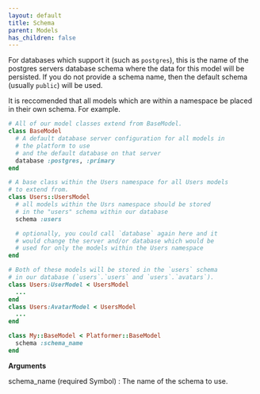 ```yaml
---
layout: default
title: Schema
parent: Models
has_children: false
---
```


For databases which support it (such as `postgres`), this is the
name of the postgres servers database schema where the data for
this model will be persisted. If you do not provide a schema name,
then the default schema (usually `public`) will be used.

It is reccomended that all models which are within a namespace
be placed in their own schema. For example.

```ruby
# All of our model classes extend from BaseModel.
class BaseModel
  # A default database server configuration for all models in
  # the platform to use
  # and the default database on that server
  database :postgres, :primary
end

# A base class within the Users namespace for all Users models
# to extend from.
class Users::UsersModel
  # all models within the Usrs namespace should be stored
  # in the "users" schema within our database
  schema :users

  # optionally, you could call `database` again here and it
  # would change the server and/or database which would be
  # used for only the models within the Users namespace
end

# Both of these models will be stored in the `users` schema
# in our database (`users`.`users` and `users`.`avatars`).
class Users:UserModel < UsersModel
  ...
end
class Users:AvatarModel < UsersModel
  ...
end
```

```ruby
class My::BaseModel < Platformer::BaseModel
  schema :schema_name
end

```

**Arguments**

schema\_name (required Symbol)
:   The name of the schema to use.